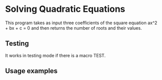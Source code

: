 # Solving Quadratic Equations
This program takes as input three coefficients of the square equation ax^2 + bx + c = 0 and then returns the number of roots and their values.

## Testing
It works in testing mode if there is a macro TEST.

## Usage examples
